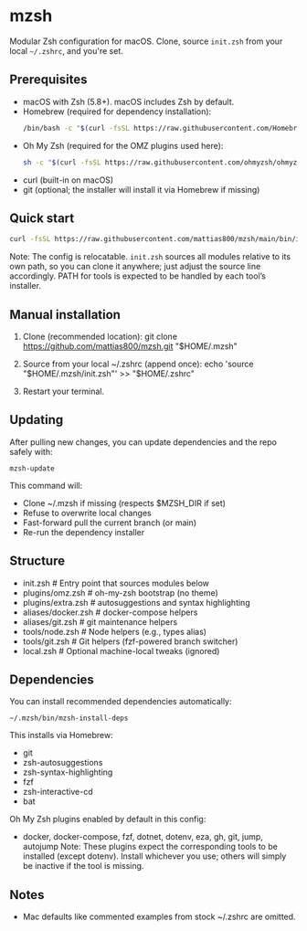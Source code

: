 # mzsh

Modular Zsh configuration for macOS. Clone, source `init.zsh` from your local `~/.zshrc`, and you're set.

## Prerequisites

- macOS with Zsh (5.8+). macOS includes Zsh by default.
- Homebrew (required for dependency installation):
  ```bash
  /bin/bash -c "$(curl -fsSL https://raw.githubusercontent.com/Homebrew/install/HEAD/install.sh)"
  ```
- Oh My Zsh (required for the OMZ plugins used here):
  ```bash
  sh -c "$(curl -fsSL https://raw.githubusercontent.com/ohmyzsh/ohmyzsh/master/tools/install.sh)"
  ```
- curl (built-in on macOS)
- git (optional; the installer will install it via Homebrew if missing)

## Quick start

```bash
curl -fsSL https://raw.githubusercontent.com/mattias800/mzsh/main/bin/install.sh | bash
```

Note: The config is relocatable. `init.zsh` sources all modules relative to its own path, so you can clone it anywhere; just adjust the source line accordingly. PATH for tools is expected to be handled by each tool’s installer.

## Manual installation

1) Clone (recommended location):
   git clone https://github.com/mattias800/mzsh.git "$HOME/.mzsh"

2) Source from your local ~/.zshrc (append once):
   echo 'source "$HOME/.mzsh/init.zsh"' >> "$HOME/.zshrc"

3) Restart your terminal.

## Updating

After pulling new changes, you can update dependencies and the repo safely with:

```
mzsh-update
```

This command will:
- Clone ~/.mzsh if missing (respects $MZSH_DIR if set)
- Refuse to overwrite local changes
- Fast-forward pull the current branch (or main)
- Re-run the dependency installer

## Structure
- init.zsh                # Entry point that sources modules below
- plugins/omz.zsh         # oh-my-zsh bootstrap (no theme)
- plugins/extra.zsh       # autosuggestions and syntax highlighting
- aliases/docker.zsh      # docker-compose helpers
- aliases/git.zsh         # git maintenance helpers
- tools/node.zsh          # Node helpers (e.g., types alias)
- tools/git.zsh           # Git helpers (fzf-powered branch switcher)
- local.zsh               # Optional machine-local tweaks (ignored)

## Dependencies
You can install recommended dependencies automatically:

    ~/.mzsh/bin/mzsh-install-deps

This installs via Homebrew:
- git
- zsh-autosuggestions
- zsh-syntax-highlighting
- fzf
- zsh-interactive-cd
- bat

Oh My Zsh plugins enabled by default in this config:
- docker, docker-compose, fzf, dotnet, dotenv, eza, gh, git, jump, autojump
Note: These plugins expect the corresponding tools to be installed (except dotenv). Install whichever you use; others will simply be inactive if the tool is missing.


## Notes
- Mac defaults like commented examples from stock ~/.zshrc are omitted.
